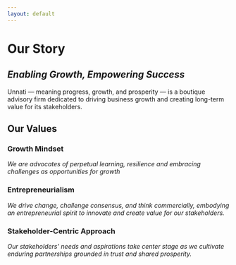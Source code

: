 ```yaml
---
layout: default
---
```



# Our Story

## _Enabling Growth, Empowering Success_

Unnati — meaning progress, growth, and prosperity — is a boutique advisory firm dedicated to driving business growth and creating long-term value for its stakeholders.


## Our Values

### Growth Mindset

_We are advocates of perpetual learning, resilience and embracing challenges as opportunities for growth_


### Entrepreneurialism

_We drive change, challenge consensus, and think commercially, embodying an entrepreneurial spirit to innovate and create value for our stakeholders._



### Stakeholder-Centric Approach
_Our stakeholders' needs and aspirations take center stage as we cultivate enduring partnerships grounded in trust and shared prosperity._  

